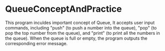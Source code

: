 # QueueConceptAndPractice
 This program inculdes important concept of Queue, It accepts user input commands, including "push" (to push a number into the queue), "pop" (to pop the top number from the queue), and "print" (to print all the numbers in the queue). When the queue is full or empty, the program outputs the corresponding error message.
 
